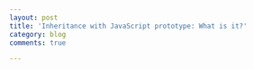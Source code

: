 ```yaml
---
layout: post
title: 'Inheritance with JavaScript prototype: What is it?'
category: blog
comments: true

---
```

